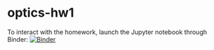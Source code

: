 # optics-hw1

To interact with the homework, launch the Jupyter notebook through Binder: [![Binder](http://mybinder.org/badge.svg)](http://mybinder.org:/repo/jyanar/optics-hw1)
